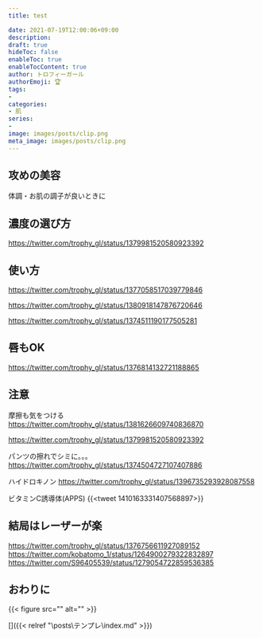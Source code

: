 ```yaml
---
title: test

date: 2021-07-19T12:00:06+09:00
description: 
draft: true
hideToc: false
enableToc: true
enableTocContent: true
author: トロフィーガール
authorEmoji: 🏆
tags:
- 
categories:
- 肌
series:
- 
image: images/posts/clip.png
meta_image: images/posts/clip.png
---
```


## 攻めの美容
体調・お肌の調子が良いときに

## 濃度の選び方
https://twitter.com/trophy_gl/status/1379981520580923392

## 使い方
https://twitter.com/trophy_gl/status/1377058517039779846

https://twitter.com/trophy_gl/status/1380918147876720646

https://twitter.com/trophy_gl/status/1374511190177505281

## 唇もOK
https://twitter.com/trophy_gl/status/1376814132721188865

## 注意
摩擦も気をつける
https://twitter.com/trophy_gl/status/1381626609740836870

https://twitter.com/trophy_gl/status/1379981520580923392

パンツの擦れでシミに。。。
https://twitter.com/trophy_gl/status/1374504727107407886


ハイドロキノン
https://twitter.com/trophy_gl/status/1396735293928087558

ビタミンC誘導体(APPS)
{{<tweet 1410163331407568897>}}

## 結局はレーザーが楽

https://twitter.com/trophy_gl/status/1376756611927089152
https://twitter.com/kobatomo_1/status/1264900279322832897
https://twitter.com/S96405539/status/1279054722859536385

## おわりに

{{< figure src="" alt="" >}}

[]({{< relref "\posts\テンプレ\index.md" >}})